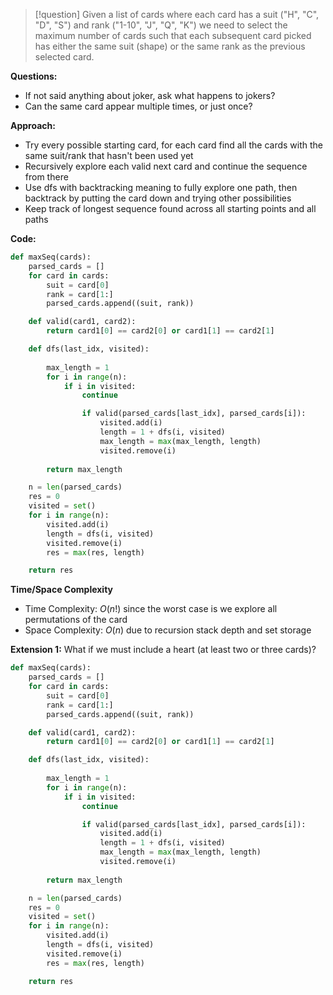 >[!question]
>Given a list of cards where each card has a suit ("H", "C", "D", "S") and rank ("1-10", "J", "Q", "K") we need to select the maximum number of cards such that each subsequent card picked has either the same suit (shape) or the same rank as the previous selected card.

**Questions:**
- If not said anything about joker, ask what happens to jokers?
- Can the same card appear multiple times, or just once?

**Approach:**
- Try every possible starting card, for each card find all the cards with the same suit/rank that hasn't been used yet
- Recursively explore each valid next card and continue the sequence from there
- Use dfs with backtracking meaning to fully explore one path, then backtrack by putting the card down and trying other possibilities
- Keep track of longest sequence found across all starting points and all paths


**Code:**
```Python
def maxSeq(cards):
	parsed_cards = []
	for card in cards:
		suit = card[0]
		rank = card[1:]
		parsed_cards.append((suit, rank))

	def valid(card1, card2):
		return card1[0] == card2[0] or card1[1] == card2[1]

	def dfs(last_idx, visited):
	
		max_length = 1
		for i in range(n):
			if i in visited:
				continue

				if valid(parsed_cards[last_idx], parsed_cards[i]):
					visited.add(i)
					length = 1 + dfs(i, visited)
					max_length = max(max_length, length)
					visited.remove(i)
		
		return max_length

	n = len(parsed_cards)
	res = 0
	visited = set()
	for i in range(n):
		visited.add(i)
		length = dfs(i, visited)
		visited.remove(i)
		res = max(res, length)

	return res
```

**Time/Space Complexity**
- Time Complexity: $O(n!)$ since the worst case is we explore all permutations of the card
- Space Complexity: $O(n)$ due to recursion stack depth and set storage

**Extension 1:** What if we must include a heart (at least two or three cards)?
```Python
def maxSeq(cards):
	parsed_cards = []
	for card in cards:
		suit = card[0]
		rank = card[1:]
		parsed_cards.append((suit, rank))

	def valid(card1, card2):
		return card1[0] == card2[0] or card1[1] == card2[1]

	def dfs(last_idx, visited):
	
		max_length = 1
		for i in range(n):
			if i in visited:
				continue

				if valid(parsed_cards[last_idx], parsed_cards[i]):
					visited.add(i)
					length = 1 + dfs(i, visited)
					max_length = max(max_length, length)
					visited.remove(i)
		
		return max_length

	n = len(parsed_cards)
	res = 0
	visited = set()
	for i in range(n):
		visited.add(i)
		length = dfs(i, visited)
		visited.remove(i)
		res = max(res, length)

	return res
```
